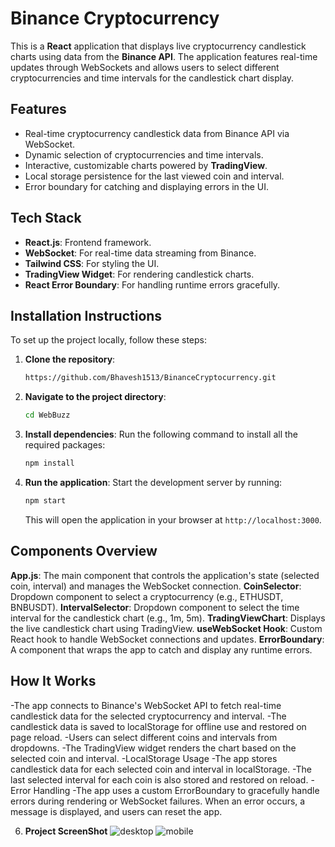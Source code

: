 # Binance Cryptocurrency
This is a **React** application that displays live cryptocurrency candlestick charts using data from the **Binance API**. The application features real-time updates through WebSockets and allows users to select different cryptocurrencies and time intervals for the candlestick chart display.

## Features

- Real-time cryptocurrency candlestick data from Binance API via WebSocket.
- Dynamic selection of cryptocurrencies and time intervals.
- Interactive, customizable charts powered by **TradingView**.
- Local storage persistence for the last viewed coin and interval.
- Error boundary for catching and displaying errors in the UI.

## Tech Stack

- **React.js**: Frontend framework.
- **WebSocket**: For real-time data streaming from Binance.
- **Tailwind CSS**: For styling the UI.
- **TradingView Widget**: For rendering candlestick charts.
- **React Error Boundary**: For handling runtime errors gracefully.

## Installation Instructions

To set up the project locally, follow these steps:

1. **Clone the repository**:

    ```bash
    https://github.com/Bhavesh1513/BinanceCryptocurrency.git
    ```

2. **Navigate to the project directory**:

    ```bash
    cd WebBuzz
    ```

3. **Install dependencies**: Run the following command to install all the required packages:

    ```bash
    npm install 
    ```

4. **Run the application**: Start the development server by running:

    ```bash
    npm start
    ```

    This will open the application in your browser at `http://localhost:3000`.

## Components Overview
**App.js**: The main component that controls the application's state (selected coin, interval) and manages the WebSocket connection.
**CoinSelector**: Dropdown component to select a cryptocurrency (e.g., ETHUSDT, BNBUSDT).
**IntervalSelector**: Dropdown component to select the time interval for the candlestick chart (e.g., 1m, 5m).
**TradingViewChart**: Displays the live candlestick chart using TradingView.
**useWebSocket Hook**: Custom React hook to handle WebSocket connections and updates.
**ErrorBoundary**: A component that wraps the app to catch and display any runtime errors.

## How It Works
-The app connects to Binance's WebSocket API to fetch real-time candlestick data for the selected cryptocurrency and interval.
-The candlestick data is saved to localStorage for offline use and restored on page reload.
-Users can select different coins and intervals from dropdowns.
-The TradingView widget renders the chart based on the selected coin and interval.
-LocalStorage Usage
-The app stores candlestick data for each selected coin and interval in localStorage.
-The last selected interval for each coin is also stored and restored on reload.
-Error Handling
-The app uses a custom ErrorBoundary to gracefully handle errors during rendering or WebSocket failures. When an error occurs, a message is    displayed, and users can reset the app.


6. **Project ScreenShot**
![desktop](https://github.com/user-attachments/assets/29a656cb-6460-48d9-ac55-23fed9124279)
![mobile](https://github.com/user-attachments/assets/71973650-7d1e-4e43-bedc-929413f8e2ee)


